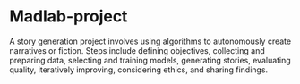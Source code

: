 # Madlab-project
A story generation project involves using algorithms to autonomously create narratives or fiction. Steps include defining objectives, collecting and preparing data, selecting and training models, generating stories, evaluating quality, iteratively improving, considering ethics, and sharing findings.  
